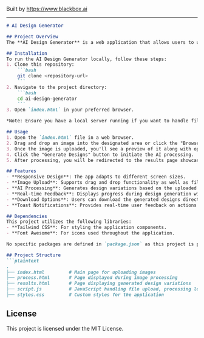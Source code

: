 
Built by https://www.blackbox.ai

---

```markdown
# AI Design Generator

## Project Overview
The **AI Design Generator** is a web application that allows users to upload images and generate enhanced design variations using artificial intelligence. The tool supports JPG and PNG formats and provides a user-friendly interface for uploading images, processing them, and displaying the results with various design styles.

## Installation
To run the AI Design Generator locally, follow these steps:
1. Clone this repository:
    ```bash
    git clone <repository-url>
    ```
2. Navigate to the project directory:
    ```bash
    cd ai-design-generator
    ```
3. Open `index.html` in your preferred browser.

*Note: Ensure you have a local server running if you want to handle file uploads and processing.*

## Usage
1. Open the `index.html` file in a web browser.
2. Drag and drop an image into the designated area or click the "Browse Files" button to upload an image (JPG or PNG, maximum size 5MB).
3. Once the image is uploaded, you'll see a preview of it along with options to change it.
4. Click the "Generate Designs" button to initiate the AI processing.
5. After processing, you will be redirected to the results page showcasing various design variations which can be downloaded.

## Features
- **Responsive Design**: The app adapts to different screen sizes.
- **Image Upload**: Supports drag and drop functionality as well as file browsing.
- **AI Processing**: Generates design variations based on the uploaded image.
- **Real-time Feedback**: Displays progress during design generation with an interactive progress bar.
- **Download Options**: Users can download the generated designs directly from the results page.
- **Toast Notifications**: Provides real-time user feedback on actions and errors.

## Dependencies
This project utilizes the following libraries:
- **Tailwind CSS**: For styling the application components.
- **Font Awesome**: For icons used throughout the application.

No specific packages are defined in `package.json` as this project is primarily HTML/CSS/JavaScript and does not require any external Node.js dependencies.

## Project Structure
```plaintext
.
├── index.html         # Main page for uploading images
├── process.html       # Page displayed during image processing
├── results.html       # Page displaying generated design variations
├── script.js          # JavaScript handling file upload, processing logic, and UI interactions
├── styles.css         # Custom styles for the application
```

## License
This project is licensed under the MIT License.
```